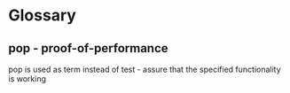# Glossary

## pop - proof-of-performance 
pop is used as term instead of test - assure that the specified functionality is working